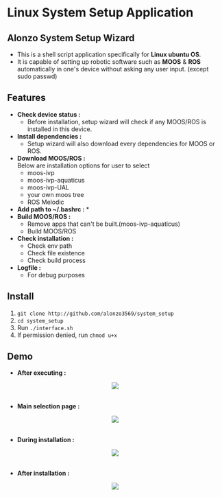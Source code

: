 # Linux System Setup Application

## Alonzo System Setup Wizard
  * This is a shell script application specifically for **Linux ubuntu OS**. 
  * It is capable of setting up robotic software such as **MOOS** & **ROS** automatically in one's device without asking any user input. (except sudo passwd)
  
## Features
  * __Check device status :__ 
    * Before installation, setup wizard will check if any MOOS/ROS is installed in this device.
  * __Install dependencies :__
    * Setup wizard will also download every dependencies for MOOS or ROS.
  * __Download MOOS/ROS :__   
    Below are installation options for user to select  
    * moos-ivp
    * moos-ivp-aquaticus
    * moos-ivp-UAL
    * your own moos tree
    * ROS Melodic
  * __Add path to ~/.bashrc :__
    * 
  * __Build MOOS/ROS :__
    * Remove apps that can't be built.(moos-ivp-aquaticus)
    * Build MOOS/ROS
  * __Check installation :__
    * Check env path 
    * Check file existence
    * Check build process
  * __Logfile :__
    * For debug purposes

## Install
1. `git clone http://github.com/alonzo3569/system_setup`
2. `cd system_setup`
3. Run `./interface.sh`
4. If permission denied, run `chmod u+x`

## Demo
* __After executing :__ 

<div align=center>

<img src="https://github.com/system_setup/blob/master/docs/passwd.JPG"/><br></br>

</div>

* __Main selection page :__ 

<div align=center>

<img src="https://github.com/system_setup/blob/master/docs/main_option.JPG"/><br></br>

</div>

* __During installation :__ 

<div align=center>

<img src="https://github.com/system_setup/blob/master/docs/insatlling.JPG"/><br></br>

</div>

* __After installation :__ 

<div align=center>

<img src="https://github.com/system_setup/blob/master/docs/system_setup_finish.png"/><br></br>

</div>
